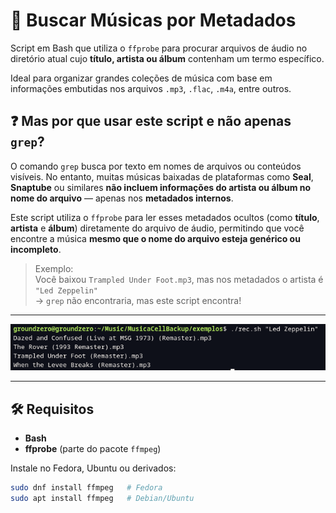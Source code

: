 # 🎵 Buscar Músicas por Metadados

Script em Bash que utiliza o `ffprobe` para procurar arquivos de áudio no diretório atual cujo **título, artista ou álbum** contenham um termo específico.

Ideal para organizar grandes coleções de música com base em informações embutidas nos arquivos `.mp3`, `.flac`, `.m4a`, entre outros.

## ❓ Mas por que usar este script e não apenas `grep`?

O comando `grep` busca por texto em nomes de arquivos ou conteúdos visíveis. No entanto, muitas músicas baixadas de plataformas como **Seal**, **Snaptube** ou similares **não incluem informações do artista ou álbum no nome do arquivo** — apenas nos **metadados internos**.

Este script utiliza o `ffprobe` para ler esses metadados ocultos (como **título**, **artista** e **álbum**) diretamente do arquivo de áudio, permitindo que você encontre a música **mesmo que o nome do arquivo esteja genérico ou incompleto**.

> Exemplo:  
> Você baixou `Trampled Under Foot.mp3`, mas nos metadados o artista é `"Led Zeppelin"`  
> → `grep` não encontraria, mas este script encontra!


---

![Exemplo de uso](img/exemplo.jpg)

---

## 🛠️ Requisitos

- **Bash**
- **ffprobe** (parte do pacote `ffmpeg`)

Instale no Fedora, Ubuntu ou derivados:

```bash
sudo dnf install ffmpeg   # Fedora
sudo apt install ffmpeg   # Debian/Ubuntu
